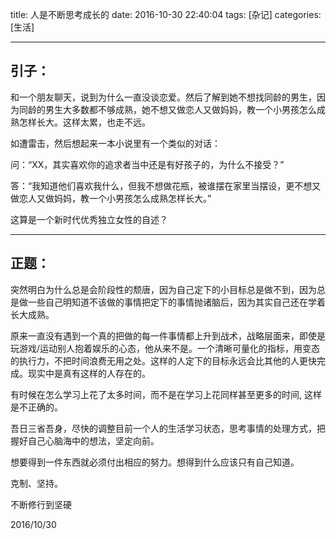 title: 人是不断思考成长的
date: 2016-10-30 22:40:04
tags: [杂记]
categories: [生活]

---

## 引子：

和一个朋友聊天，说到为什么一直没谈恋爱。然后了解到她不想找同龄的男生，因为同龄的男生大多数都不够成熟，她不想又做恋人又做妈妈，教一个小男孩怎么成熟怎样长大。这样太累，也走不远。

如遭雷击，然后想起来一本小说里有一个类似的对话：

问：“XX，其实喜欢你的追求者当中还是有好孩子的，为什么不接受？”

答：“我知道他们喜欢我什么，但我不想做花瓶，被谁摆在家里当摆设，更不想又做恋人又做妈妈，教一个小男孩怎么成熟怎样长大。”

这算是一个新时代优秀独立女性的自述？

-------

## 正题：

突然明白为什么总是会阶段性的颓唐，因为自己定下的小目标总是做不到，因为总是做一些自己明知道不该做的事情把定下的事情抛诸脑后，因为其实自己还在学着长大成熟。

原来一直没有遇到一个真的把做的每一件事情都上升到战术，战略层面来，即使是玩游戏/运动别人抱着娱乐的心态，他从来不是。一个清晰可量化的指标，用变态的执行力，不把时间浪费无用之处。这样的人定下的目标永远会比其他的人更快完成。现实中是真有这样的人存在的。

有时候在怎么学习上花了太多时间，而不是在学习上花同样甚至更多的时间, 这样是不正确的。

吾日三省吾身，尽快的调整目前一个人的生活学习状态，思考事情的处理方式，把握好自己心脑海中的想法，坚定向前。

想要得到一件东西就必须付出相应的努力。想得到什么应该只有自己知道。

克制、坚持。

不断修行到坚硬

2016/10/30
